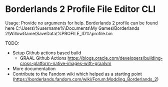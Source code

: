 # Borderlands 2 Profile File Editor CLI
Usage:
Provide no arguments for help. Borderlands 2 profile can be found here C:\Users\\%username\%\Documents\My Games\Borderlands 2\WillowGame\SaveData\\%PROFILE_ID\%\profile.bin

TODO:
* Setup Github actions based build
    * GRAAL Github Actions https://blogs.oracle.com/developers/building-cross-platform-native-images-with-graalvm
* More documentation
* Contribute to the Fandom wiki which helped as a starting point (https://borderlands.fandom.com/wiki/Forum:Modding_Borderlands_2)
